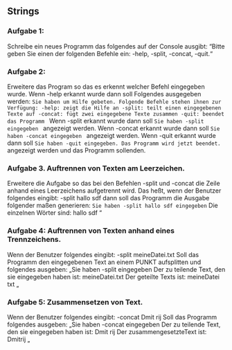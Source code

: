 ## Strings 

### Aufgabe 1:
Schreibe ein neues Programm das folgendes auf der Console ausgibt:
“Bitte geben Sie einen der folgenden Befehle ein: -help, -split, -concat, -quit.“
 
### Aufgabe 2:
Erweitere das Program so das es erkennt welcher Befehl eingegeben wurde.
Wenn -help erkannt wurde dann soll Folgendes ausgegeben werden:
`Sie haben um Hilfe gebeten. Folgende Befehle stehen ihnen zur Verfügung:
-help: zeigt die Hilfe an
-split: teilt einen eingegebenen Texte auf
-concat: fügt zwei eingegebene Texte zusammen
-quit: beendet das Programm
`
Wenn -split erkannt wurde dann soll `Sie haben -split eingegeben ` angezeigt werden.
Wenn -concat erkannt wurde dann soll  `Sie haben -concat eingegeben ` angezeigt werden.
Wenn -quit erkannt wurde dann soll  `Sie haben -quit eingegeben. Das Programm wird jetzt beendet. ` angezeigt werden und das Programm sollenden.
 
### Aufgabe 3. Auftrennen von Texten am Leerzeichen.
Erweitere die Aufgabe so das bei den Befehlen -split und -concat die Zeile anhand eines Leerzeichens aufgetrennt wird.
Das heßt, wenn der Benutzer folgendes eingibt: -split hallo sdf dann soll das Programm die Ausgabe folgender maßen generieren:
`Sie haben -split hallo sdf eingegeben`
Die einzelnen Wörter sind:
hallo
sdf
“
 
### Aufgabe 4: Auftrennen von Texten anhand eines Trennzeichens.
Wenn der Benutzer folgendes eingibt:
-split meineDatei.txt
Soll das Programm den eingegebenen Text an einem PUNKT aufsplitten und folgendes ausgeben:
„Sie haben -split eingegeben
Der zu teilende Text, den sie eingegeben haben ist: meineDatei.txt
Der geteilte Texts ist:
meineDatei
txt
„
 
### Aufgabe 5: Zusammensetzen von Text.
Wenn der Benutzer folgendes eingibt:
-concat Dmit rij
Soll das Programm folgendes ausgeben:
„Sie haben -concat eingegeben
Der zu teilende Text, den sie eingegeben haben ist: Dmit rij
Der zusammengesetzteText ist:
Dmitrij
„
